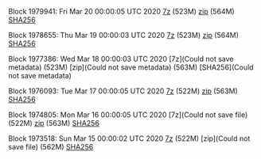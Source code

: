 Block 1979941: Fri Mar 20 00:00:05 UTC 2020 [7z]() (523M) [zip]() (564M) [SHA256]()

Block 1978655: Thu Mar 19 00:00:03 UTC 2020 [7z]() (523M) [zip]() (564M) [SHA256]()

Block 1977386: Wed Mar 18 00:00:03 UTC 2020 [7z](Could not save metadata) (523M) [zip](Could not save metadata) (563M) [SHA256](Could not save metadata)

Block 1976093: Tue Mar 17 00:00:05 UTC 2020 [7z]() (522M) [zip]() (563M) [SHA256]()

Block 1974805: Mon Mar 16 00:00:05 UTC 2020 [7z](Could not save file) (522M) [zip]() (563M) [SHA256]()

Block 1973518: Sun Mar 15 00:00:02 UTC 2020 [7z]() (522M) [zip](Could not save file) (562M) [SHA256](https://transfer.sh/iDuy9/sha256.txt)
